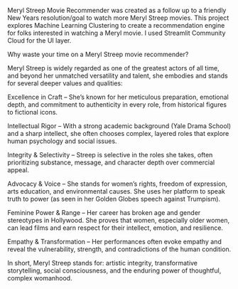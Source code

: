 Meryl Streep Movie Recommender was created as a follow up to a friendly New Years resolution/goal to watch more Meryl Streep movies.
This project explores Machine Learning Clustering to create a recommendation engine for folks interested in watching a Meryl movie.
I used Streamlit Community Cloud for the UI layer.


Why waste your time on a Meryl Streep movie recommender?

Meryl Streep is widely regarded as one of the greatest actors of all time, and beyond her unmatched versatility and talent, she embodies and stands for several deeper values and qualities:

Excellence in Craft – She’s known for her meticulous preparation, emotional depth, and commitment to authenticity in every role, from historical figures to fictional icons.

Intellectual Rigor – With a strong academic background (Yale Drama School) and a sharp intellect, she often chooses complex, layered roles that explore human psychology and social issues.

Integrity & Selectivity – Streep is selective in the roles she takes, often prioritizing substance, message, and character depth over commercial appeal.

Advocacy & Voice – She stands for women’s rights, freedom of expression, arts education, and environmental causes. She uses her platform to speak truth to power (as seen in her Golden Globes speech against Trumpism).

Feminine Power & Range – Her career has broken age and gender stereotypes in Hollywood. She proves that women, especially older women, can lead films and earn respect for their intellect, emotion, and resilience.

Empathy & Transformation – Her performances often evoke empathy and reveal the vulnerability, strength, and contradictions of the human condition.

In short, Meryl Streep stands for: artistic integrity, transformative storytelling, social consciousness, and the enduring power of thoughtful, complex womanhood.
